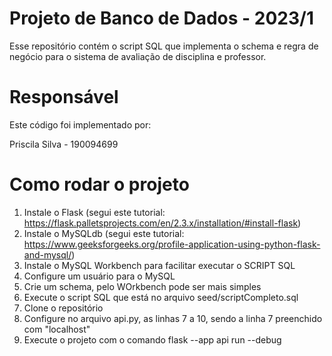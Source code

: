 # Projeto de Banco de Dados - 2023/1
Esse repositório contém o script SQL que implementa o schema e regra de negócio para o sistema de avaliação de disciplina e professor.

# Responsável
Este código foi implementado por:

Priscila Silva - 190094699

# Como rodar o projeto

1. Instale o Flask (segui este tutorial: https://flask.palletsprojects.com/en/2.3.x/installation/#install-flask)
2. Instale o MySQLdb (segui este tutorial: https://www.geeksforgeeks.org/profile-application-using-python-flask-and-mysql/)
3. Instale o MySQL Workbench para facilitar executar o SCRIPT SQL
4. Configure um usuário para o MySQL
5. Crie um schema, pelo WOrkbench pode ser mais simples
6. Execute o script SQL que está no arquivo seed/scriptCompleto.sql
7. Clone o repositório
8. Configure no arquivo api.py, as linhas 7 a 10, sendo a linha 7 preenchido com "localhost"
9. Execute o projeto com o comando flask --app api run --debug
